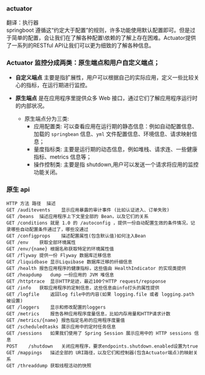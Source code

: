 ### actuator
翻译：执行器  
springboot 遵循这“约定大于配置”的规则，许多功能使用默认配置即可。但是过于简单的配置，会让我们在了解各种配置\依赖的了解上存在困难。Actuator提供了一系列的RESTful API让我们可以更为细致的了解各种信息。

### Actuator 监控分成两类：原生端点和用户自定义端点；
- __自定义端点__ 主要是指扩展性，用户可以根据自己的实际应用，定义一些比较关心的指标，在运行期进行监控。

- __原生端点__ 是在应用程序里提供众多 Web 接口，通过它们了解应用程序运行时的内部状况。
    - 原生端点分为三类:
        - 应用配置类: 可以查看应用在运行期的静态信息：例如自动配置信息、加载的 `springbean` 信息、`yml` 文件配置信息、环境信息、请求映射信息；
        - 量度指标类: 主要是运行期的动态信息，例如堆栈、请求连、一些健康指标、metrics 信息等；
        - 操作控制类: 主要是指 shutdown,用户可以发送一个请求将应用的监控功能关闭。

### 原生 api

```
HTTP 方法	路径	描述
GET	/auditevents	显示应用暴露的审计事件 (比如认证进入、订单失败)
GET	/beans	描述应用程序上下文里全部的 Bean，以及它们的关系
GET	/conditions	就是 1.0 的 /autoconfig ，提供一份自动配置生效的条件情况，记录哪些自动配置条件通过了，哪些没通过
GET	/configprops	描述配置属性(包含默认值)如何注入Bean
GET	/env	获取全部环境属性
GET	/env/{name}	根据名称获取特定的环境属性值
GET	/flyway	提供一份 Flyway 数据库迁移信息
GET	/liquidbase	显示Liquibase 数据库迁移的纤细信息
GET	/health	报告应用程序的健康指标，这些值由 HealthIndicator 的实现类提供
GET	/heapdump	dump 一份应用的 JVM 堆信息
GET	/httptrace	显示HTTP足迹，最近100个HTTP request/repsponse
GET	/info	获取应用程序的定制信息，这些信息由info打头的属性提供
GET	/logfile	返回log file中的内容(如果 logging.file 或者 logging.path 被设置)
GET	/loggers	显示和修改配置的loggers
GET	/metrics	报告各种应用程序度量信息，比如内存用量和HTTP请求计数
GET	/metrics/{name}	报告指定名称的应用程序度量值
GET	/scheduledtasks	展示应用中的定时任务信息
GET	/sessions	如果我们使用了 Spring Session 展示应用中的 HTTP sessions 信息
POST	/shutdown	关闭应用程序，要求endpoints.shutdown.enabled设置为true
GET	/mappings	描述全部的 URI路径，以及它们和控制器(包含Actuator端点)的映射关系
GET	/threaddump	获取线程活动的快照
```



